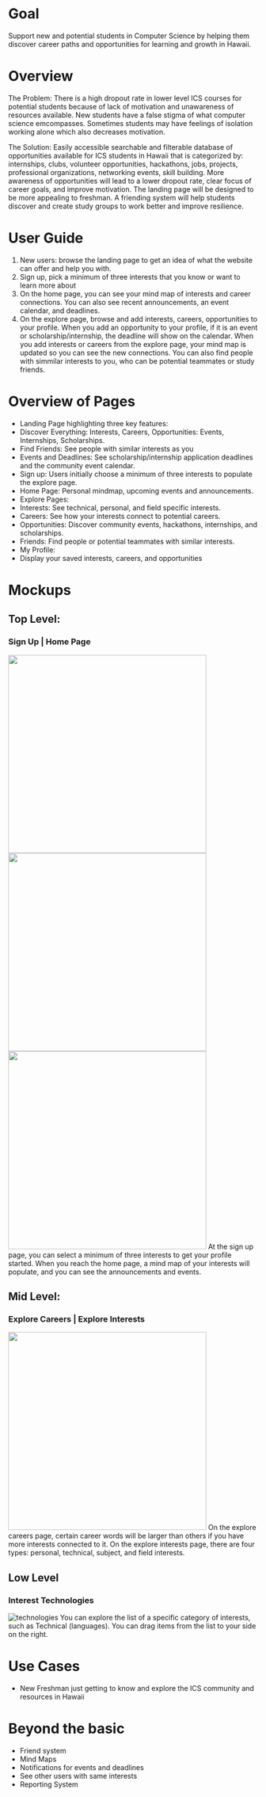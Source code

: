 # Goal
Support new and potential students in Computer Science by helping them discover career paths and opportunities for learning and growth in Hawaii. 


# Overview
The Problem:
There is a high dropout rate in lower level ICS courses for potential students because of lack of motivation and unawareness of resources available. New students have a false stigma of what computer science emcompasses. Sometimes students may have feelings of isolation working alone which also decreases motivation.

The Solution:
Easily accessible searchable and filterable database of opportunities available for ICS students in Hawaii that is categorized by: internships, clubs, volunteer opportunities, hackathons, jobs, projects, professional organizations, networking events, skill building. More awareness of opportunities will lead to a lower dropout rate, clear focus of career goals, and improve motivation. The landing page will be designed to be more appealing to freshman. A friending system will help students discover and create study groups to work better and improve resilience. 


# User Guide
1. New users: browse the landing page to get an idea of what the website can offer and help you with. 
2. Sign up, pick a minimum of three interests that you know or want to learn more about
3. On the home page, you can see your mind map of interests and career connections.
   You can also see recent announcements, an event calendar, and deadlines.  
4. On the explore page, browse and add interests, careers, opportunities to your profile.
   When you add an opportunity to your profile, if it is an event or scholarship/internship, the deadline will show on the calendar. 
   When you add interests or careers from the explore page, your mind map is updated so you can see the new connections. 
   You can also find people with simmilar interests to you, who can be potential teammates or study friends.
 
 
# Overview of Pages
- Landing Page highlighting three key features:
 - Discover Everything: Interests, Careers, Opportunities: Events, Internships, Scholarships.
 - Find Friends: See people with similar interests as you
 - Events and Deadlines: See scholarship/internship application deadlines and the community event calendar.
- Sign up: Users initially choose a minimum of three interests to populate the explore page.
- Home Page: Personal mindmap, upcoming events and announcements.
- Explore Pages:
 - Interests: See technical, personal, and field specific interests. 
 - Careers: See how your interests connect to potential careers.
 - Opportunities: Discover community events, hackathons, internships, and scholarships.
 - Friends: Find people or potential teammates with similar interests.
- My Profile:
 - Display your saved interests, careers, and opportunities

# Mockups
## Top Level:
### Sign Up | Home Page
<img height="400px" src="docs/SignUpPage.PNG"> <img height="400px" src="docs/SignInPage.PNG">  <img height="400px" src="docs/HomePage.PNG">
At the sign up page, you can select a minimum of three interests to get your profile started.
When you reach the home page, a mind map of your interests will populate, and you can see the announcements and events. 

## Mid Level:
### Explore Careers | Explore Interests
<img height="400px" src="docs/DiscoverCareers.PNG">
On the explore careers page, certain career words will be larger than others if you have more interests connected to it. 
On the explore interests page, there are four types: personal, technical, subject, and field interests.

## Low Level
### Interest Technologies
![technologies](docs/DiscoverTechnologies.PNG)
You can explore the list of a specific category of interests, such as Technical (languages). You can drag items from the list to your side on the right. 

# Use Cases
- New Freshman just getting to know and explore the ICS community and resources in Hawaii

# Beyond the basic
- Friend system
- Mind Maps
- Notifications for events and deadlines
- See other users with same interests
- Reporting System
